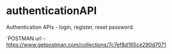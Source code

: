 # authenticationAPI
Authentication APIs - login, register, reset password.

`POSTMAN url - https://www.getpostman.com/collections/7c7ef8d165ce290d7071
